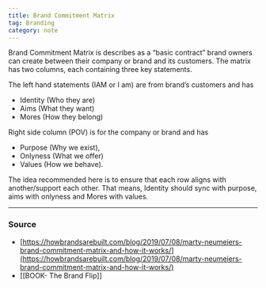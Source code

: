 ```yaml
---
title: Brand Commitment Matrix
tag: Branding
category: note
---
```

Brand Commitment Matrix is describes as a “basic contract” brand owners can create between their company or brand and its customers. The matrix has two columns, each containing three key statements.

The left hand statements (IAM or I am) are from brand’s customers and has 
- Identity (Who they are)
- Aims (What they want)
- Mores (How they belong)

Right side column (POV) is for the company or brand and has 
- Purpose (Why we exist), 
- Onlyness (What we offer) 
- Values (How we behave). 

The idea recommended here is to ensure that each row aligns with another/support each other. That means, Identity should sync with purpose, aims with onlyness and Mores with values. 

--- 
### Source
- [https://howbrandsarebuilt.com/blog/2019/07/08/marty-neumeiers-brand-commitment-matrix-and-how-it-works/](https://howbrandsarebuilt.com/blog/2019/07/08/marty-neumeiers-brand-commitment-matrix-and-how-it-works/)
- [[BOOK- The Brand Flip]]